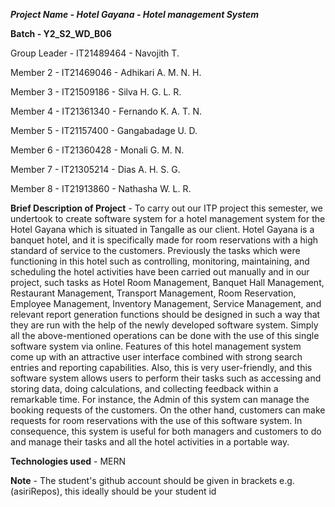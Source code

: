 _**Project Name - Hotel Gayana - Hotel management System**_

**Batch - Y2_S2_WD_B06**

Group Leader - IT21489464 - Navojith T.

Member 2  - IT21469046 - Adhikari A. M. N. H.
  
Member 3 - IT21509186 - Silva H. G. L. R.

Member 4 - IT21361340 - Fernando K. A. T. N.

Member 5 - IT21157400 - Gangabadage U. D.

Member 6 - IT21360428 - Monali G. M. N.

Member 7 - IT21305214 - Dias A. H. S. G.

Member 8 - IT21913860 - Nathasha W. L. R.

**Brief Description of Project** - To carry out our ITP project this semester, we undertook to create software system for a hotel management system for the Hotel Gayana which is situated in Tangalle as our client. Hotel Gayana is a banquet hotel, and it is specifically made for room reservations with a high standard of service to the customers. Previously the tasks which were functioning in this hotel such as controlling, monitoring, maintaining, and scheduling the hotel activities have been carried out manually and in our project, such tasks as Hotel Room Management, Banquet Hall Management, Restaurant Management, Transport Management, Room Reservation, Employee Management, Inventory Management, Service Management, and relevant report generation functions should be designed in such a way that they are run with the help of the newly developed software system. Simply all the above-mentioned operations can be done with the use of this single software system via online. Features of this hotel management system come up with an attractive user interface combined with strong search entries and reporting capabilities. Also, this is very user-friendly, and this software system allows users to perform their tasks such as accessing and storing data, doing calculations, and collecting feedback within a remarkable time. For instance, the Admin of this system can manage the booking requests of the customers. On the other hand, customers can make requests for room reservations with the use of this software system. In consequence, this system is useful for both managers and customers to do and manage their tasks and all the hotel activities in a portable way.

**Technologies used** - MERN

**Note** - The student's github account should be given in brackets e.g. (asiriRepos), this ideally should be your student id
